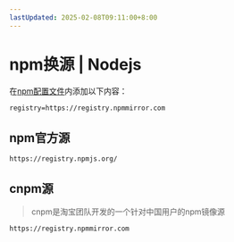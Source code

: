 ```yaml
---
lastUpdated: 2025-02-08T09:11:00+8:00
---
```


# npm换源 | Nodejs

在[npm配置文件](/Nodejs/Npmrc)内添加以下内容：

```txt
registry=https://registry.npmmirror.com
```

## npm官方源

```https://registry.npmjs.org/```

## cnpm源

> cnpm是淘宝团队开发的一个针对中国用户的npm镜像源

```https://registry.npmmirror.com```